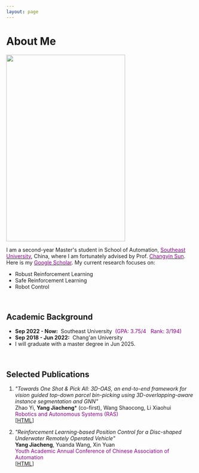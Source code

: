 ```yaml
---
layout: page
---
```


# About Me

<img src="https://jcyang101.github.io/images/mine_fig.jpg" class="floatpic" width="318" height="500">


I am a second-year Master's student in School of Automation, [<font color='DarkMagenta'>Southeast University</font>](https://www.seu.edu.cn/english/), China, where I am fortunately advised by Prof. [<font color='DarkMagenta'>Changyin Sun</font>](https://ieeexplore.ieee.org/author/37279060100).
Here is my [<font color='DarkMagenta'>Google Scholar</font>](https://scholar.google.com/citations?user=CdTephgAAAAJ&hl).
My current research focuses on:
- Robust Reinforcement Learning 
- Safe Reinforcement Learning 
- Robot Control


<br>

## Academic Background

- **Sep 2022 - Now:**&nbsp;&nbsp;Southeast University&nbsp;&nbsp;<font color='DarkMagenta'>(GPA: 3.75/4&nbsp;&nbsp;&nbsp;Rank: 3/194)</font>
- **Sep 2018 - Jun 2022:**&nbsp;&nbsp;Chang'an University
- I will graduate with a master degree in Jun 2025.

<br>

## Selected Publications
1. *"Towards One Shot & Pick All: 3D-OAS, an end-to-end framework for vision guided top-down parcel bin-picking using 3D-overlapping-aware instance segmentation and GNN"*  
Zhao Yi, **Yang Jiacheng*** (co-first), Wang Shaocong, Li Xiaohui  
&zwnj;<font color='DarkMagenta'>Robotics and Autonomous Systems (RAS)</font>  
[[HTML](https://www.sciencedirect.com/science/article/abs/pii/S0921889023001306)]  

2. *"Reinforcement Learning-based Position Control for a Disc-shaped Underwater Remotely Operated Vehicle"*  
&zwnj;**Yang Jiacheng**, Yuanda Wang, Xin Yuan  
&zwnj;<font color='DarkMagenta'>Youth Academic Annual Conference of Chinese Association of Automation</font>  
[[HTML](https://ieeexplore.ieee.org/document/10401706)]  



